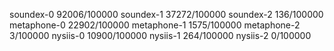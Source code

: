 soundex-0 92006/100000
soundex-1 37272/100000
soundex-2 136/100000
metaphone-0 22902/100000
metaphone-1 1575/100000
metaphone-2 3/100000
nysiis-0 10900/100000
nysiis-1 264/100000
nysiis-2 0/100000
